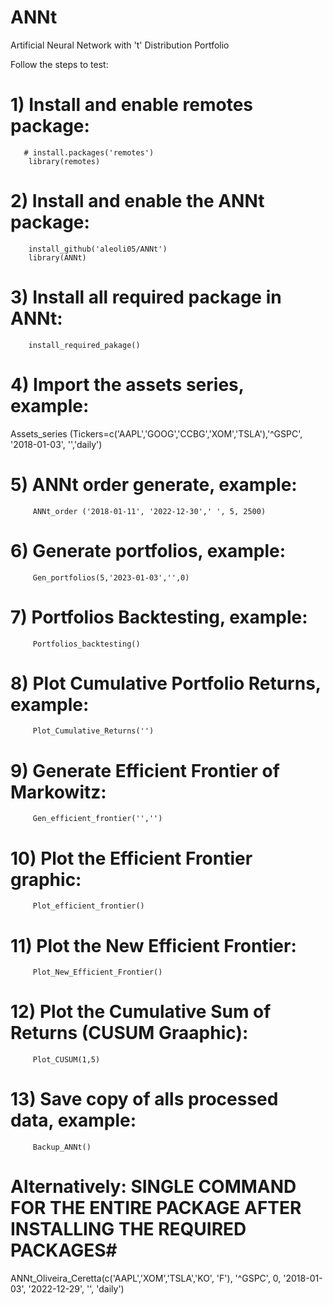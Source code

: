# ANNt
Artificial Neural Network with 't' Distribution Portfolio 

Follow the steps to test:

# 1) Install and enable remotes package: 
       # install.packages('remotes')
        library(remotes)
# 2) Install and enable the ANNt package: 
        install_github('aleoli05/ANNt') 
        library(ANNt)
# 3) Install all required package in ANNt: 
        install_required_pakage()
# 4) Import the assets series, example: 
Assets_series (Tickers=c('AAPL','GOOG','CCBG','XOM','TSLA'),'^GSPC', '2018-01-03', '','daily')
# 5) ANNt order generate, example: 
         ANNt_order ('2018-01-11', '2022-12-30',' ', 5, 2500)
# 6) Generate portfolios, example: 
         Gen_portfolios(5,'2023-01-03','',0)
# 7) Portfolios Backtesting, example: 
         Portfolios_backtesting()
# 8) Plot Cumulative Portfolio Returns, example: 
         Plot_Cumulative_Returns('')
# 9) Generate Efficient Frontier of Markowitz:
         Gen_efficient_frontier('','')
# 10) Plot the Efficient Frontier graphic:
         Plot_efficient_frontier()
# 11) Plot the New Efficient Frontier:
         Plot_New_Efficient_Frontier()
# 12) Plot the Cumulative Sum of Returns (CUSUM Graaphic):
         Plot_CUSUM(1,5)
# 13) Save copy of alls processed data, example: 
         Backup_ANNt()
# Alternatively: SINGLE COMMAND FOR THE ENTIRE PACKAGE AFTER INSTALLING THE REQUIRED PACKAGES#
ANNt_Oliveira_Ceretta(c('AAPL','XOM','TSLA','KO', 'F'), '^GSPC', 0, '2018-01-03', '2022-12-29', '', 'daily')
